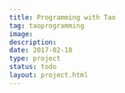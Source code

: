 ```yaml
---
title: Programming with Tao
tag: taoprogramming
image: 
description: 
date: 2017-02-10
type: project
status: todo
layout: project.html
---
```



